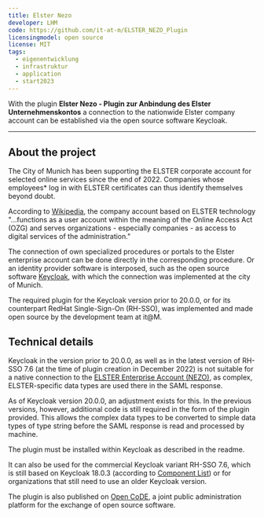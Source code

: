 ```yaml
---
title: Elster Nezo
developer: LHM
code: https://github.com/it-at-m/ELSTER_NEZO_Plugin
licensingmodel: open source
license: MIT
tags:
  - eigenentwicklung
  - infrastruktur
  - application
  - start2023
---
```


With the plugin **Elster Nezo - Plugin zur Anbindung des Elster Unternehmenskontos** a connection to the nationwide Elster company account can be established via the open source software Keycloak.

---

## About the project

The City of Munich has been supporting the ELSTER corporate account for selected online services since the end of 2022. Companies whose employees\* log in with ELSTER certificates can thus identify themselves beyond doubt.

According to [Wikipedia](https://de.wikipedia.org/wiki/Digitales_Unternehmenskonto), the company account based on ELSTER technology "...functions as a user account within the meaning of the Online Access Act (OZG) and serves organizations - especially companies - as access to digital services of the administration."

The connection of own specialized procedures or portals to the Elster enterprise account can be done directly in the corresponding procedure. Or an identity provider software is interposed, such as the open source software [Keycloak](keycloak), with which the connection was implemented at the city of Munich.

The required plugin for the Keycloak version prior to 20.0.0, or for its counterpart RedHat Single-Sign-On (RH-SSO), was implemented and made open source by the development team at it@M.

## Technical details

Keycloak in the version prior to 20.0.0, as well as in the latest version of RH-SSO 7.6 (at the time of plugin creation in December 2022) is not suitable for a native connection to the [ELSTER Enterprise Account (NEZO)](https://mein-unternehmenskonto.de/public/#Startseite), as complex, ELSTER-specific data types are used there in the SAML response.

As of Keycloak version 20.0.0, an adjustment exists for this. In the previous versions, however, additional code is still required in the form of the plugin provided. This allows the complex data types to be converted to simple data types of type string before the SAML response is read and processed by machine.

The plugin must be installed within Keycloak as described in the readme.

It can also be used for the commercial Keycloak variant RH-SSO 7.6, which is still based on Keycloak 18.0.3 (according to [Component List](https://access.redhat.com/articles/2342881)) or for organizations that still need to use an older Keycloak version.

The plugin is also published on [Open CoDE](https://gitlab.opencode.de/landeshauptstadt-muenchen/ELSTER_NEZO_Plugi), a joint public administration platform for the exchange of open source software.
